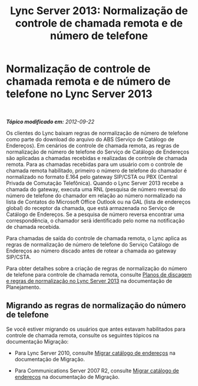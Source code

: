 ﻿---
title: 'Lync Server 2013: Normalização de controle de chamada remota e de número de telefone'
TOCTitle: Normalização de controle de chamada remota e de número de telefone
ms:assetid: 291d9e87-4c65-4ea2-888f-517741391de5
ms:mtpsurl: https://technet.microsoft.com/pt-br/library/Gg558630(v=OCS.15)
ms:contentKeyID: 49306215
ms.date: 05/19/2016
mtps_version: v=OCS.15
ms.translationtype: HT
---

# Normalização de controle de chamada remota e de número de telefone no Lync Server 2013

 

_**Tópico modificado em:** 2012-09-22_

Os clientes do Lync baixam regras de normalização de número de telefone como parte do download do arquivo do ABS (Serviço de Catálogo de Endereços). Em cenários de controle de chamada remota, as regras de normalização de número de telefone do Serviço de Catálogo de Endereços são aplicadas a chamadas recebidas e realizadas de controle de chamada remota. Para as chamadas recebidas para um usuário com o controle de chamada remota habilitado, primeiro o número de telefone do chamador é normalizado no formato E.164 pelo gateway SIP/CSTA ou PBX (Central Privada de Comutação Telefônica). Quando o Lync Server 2013 recebe a chamada do gateway, executa uma RNL (pesquisa de número reversa) do número de telefone do chamador em relação ao número normalizado na lista de Contatos do Microsoft Office Outlook ou na GAL (lista de endereços global) do receptor da chamada, que está armazenada no Serviço de Catálogo de Endereços. Se a pesquisa de número reversa encontrar uma correspondência, o chamador será identificado pelo nome na notificação de chamada recebida.

Para chamadas de saída do controle de chamada remota, o Lync aplica as regras de normalização de número de telefone do Serviço Catálogo de Endereços ao número discado antes de rotear a chamada ao gateway SIP/CSTA.

Para obter detalhes sobre a criação de regras de normalização do número de telefone para controle de chamada remota, consulte [Planos de discagem e regras de normalização no Lync Server 2013](lync-server-2013-dial-plans-and-normalization-rules.md) na documentação de Planejamento.

## Migrando as regras de normalização do número de telefone

Se você estiver migrando os usuários que antes estavam habilitados para controle de chamada remota, consulte os seguintes tópicos na documentação Migração:

  - Para Lync Server 2010, consulte [Migrar catálogo de endereços](migrate-address-book.md) na documentação de Migração.

  - Para Communications Server 2007 R2, consulte [Migrar catálogo de endereços](migrate-address-book_1.md) na documentação de Migração.

